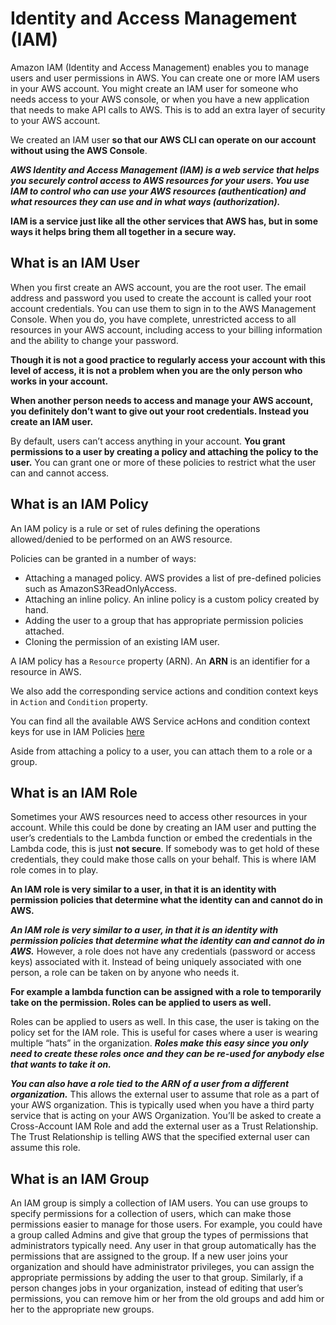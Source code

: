 # Identity and Access Management (IAM)
Amazon IAM (Identity and Access Management) enables you to manage users and user
permissions in AWS. You can create one or more IAM users in your AWS account.
You might create an IAM user for someone who needs access to your AWS console,
or when you have a new application that needs to make API calls to AWS. This is
to add an extra layer of security to your AWS account.

We created an IAM user **so that our AWS CLI can operate on our account
without using the AWS Console**.

***AWS Identity and Access Management (IAM) is a web service that helps you
securely control access to AWS resources for your users. You use IAM to control
who can use your AWS resources (authentication) and what resources they can use
and in what ways (authorization).***

**IAM is a service just like all the other services that AWS has, but in some ways
it helps bring them all together in a secure way.**

## What is an IAM User
When you first create an AWS account, you are the root user. The email address
and password you used to create the account is called your root account
credentials. You can use them to sign in to the AWS Management Console. 
When you do, you have complete, unrestricted access to all resources in
your AWS account, including access to your billing information and the ability
to change your password.

**Though it is not a good practice to regularly access your account with this
level of access, it is not a problem when you are the only person who works in
your account.**

**When another person needs to access and manage your AWS
account, you definitely don’t want to give out your root credentials.
Instead you create an IAM user.**

By default, users can’t access anything in your account. **You grant permissions
to a user by creating a policy and attaching the policy to the user.** You can
grant one or more of these policies to restrict what the user can and cannot
access.

## What is an IAM Policy
An IAM policy is a rule or set of rules defining the operations allowed/denied
to be performed on an AWS resource.

Policies can be granted in a number of ways:
- Attaching a managed policy. AWS provides a list of pre-defined policies
such as AmazonS3ReadOnlyAccess.
- Attaching an inline policy. An inline policy is a custom policy created by
hand.
- Adding the user to a group that has appropriate permission policies attached.
- Cloning the permission of an existing IAM user.

A IAM policy has a `Resource` property (ARN). 
An **ARN** is an identifier for a resource in AWS.

We also add the corresponding service actions and condition context keys in
`Action` and `Condition` property.

You can find all the available AWS Service acHons and condition context keys for
use in IAM Policies [here](https://docs.aws.amazon.com/IAM/latest/UserGuide/reference_policies_actionsconditons.html)

Aside from attaching a policy to a user, you can attach them to a role or a
group.

## What is an IAM Role
Sometimes your AWS resources need to access other resources in your account. 
While this could be done by creating an IAM user and putting the user’s 
credentials to the Lambda function or embed the credentials in the Lambda code,
this is just **not secure**. If somebody was to get hold of these credentials, they
could make those calls on your behalf. This is where IAM role comes in to play.

**An IAM role is very similar to a user, in that it is an identity with 
permission policies that determine what the identity can and cannot do in AWS.**

***An IAM role is very similar to a user, in that it is an identity with permission
policies that determine what the identity can and cannot do in AWS.*** However, a
role does not have any credentials (password or access keys) associated with it.
Instead of being uniquely associated with one person, a role can be taken on by
anyone who needs it. 

**For example a lambda function can be assigned with a role
to temporarily take on the permission. Roles can be applied to users as well.** 

Roles can be applied to users as well. In this case, the user is taking on the
policy set for the IAM role. This is useful for cases where a user is wearing
multiple “hats” in the organization. ***Roles make this easy since you only need
to create these roles once and they can be re-used for anybody else that wants 
to take it on.***

***You can also have a role tied to the ARN of a user from a different
organization.*** This allows the external user to assume that role as a part
of your AWS organization. This is typically used when you have a third party
service that is acting on your AWS Organization. You’ll be asked to create a
Cross-Account IAM Role and add the external user as a Trust Relationship.
The Trust Relationship is telling AWS that the specified external user can
assume this role.

## What is an IAM Group
An IAM group is simply a collection of IAM users. You can use groups to specify
permissions for a collection of users, which can make those permissions easier
to manage for those users. For example, you could have a group called Admins and
give that group the types of permissions that administrators typically need.
Any user in that group automatically has the permissions that are assigned to
the group. If a new user joins your organization and should have administrator
privileges, you can assign the appropriate permissions by adding the user to
that group. Similarly, if a person changes jobs in your organization, instead of
editing that user’s permissions, you can remove him or her from the old groups
and add him or her to the appropriate new groups.
